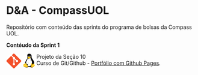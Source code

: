 # D&A - CompassUOL
Repositório com conteúdo das sprints do programa de bolsas da Compass UOL.

**Contéudo da Sprint 1** 

<img align="left" alt="ms-pic" height="40" style="border-radius:50px;" src="https://github.com/devicons/devicon/blob/master/icons/git/git-original.svg">
<img align="left" alt="ms-pic" height="40" style="border-radius:50px;" src="https://github.com/devicons/devicon/blob/master/icons/linux/linux-original.svg">



Projeto da Seção 10 <br>
Curso de Git/Github - [Portfólio com Github Pages](https://github.com/MatheusSanteago/matheussanteago.io).
